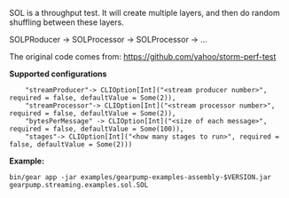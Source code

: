 SOL is a throughput test. It will create multiple layers, and then do random shuffling between these layers.

SOLPRoducer -> SOLProcessor -> SOLProcessor -> ...

The original code comes from: https://github.com/yahoo/storm-perf-test

<B>Supported configurations</B>
```
    "streamProducer"-> CLIOption[Int]("<stream producer number>", required = false, defaultValue = Some(2)),
    "streamProcessor"-> CLIOption[Int]("<stream processor number>", required = false, defaultValue = Some(2)),
    "bytesPerMessage" -> CLIOption[Int]("<size of each message>", required = false, defaultValue = Some(100)),
    "stages"-> CLIOption[Int]("<how many stages to run>", required = false, defaultValue = Some(2)))
```

<B>Example:</B>
```
bin/gear app -jar examples/gearpump-examples-assembly-$VERSION.jar gearpump.streaming.examples.sol.SOL
```
